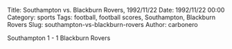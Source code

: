 Title: Southampton vs. Blackburn Rovers, 1992/11/22
Date: 1992/11/22 00:00
Category: sports
Tags: football, football scores, Southampton, Blackburn Rovers
Slug: southampton-vs-blackburn-rovers
Author: carbonero


Southampton 1 - 1 Blackburn Rovers
